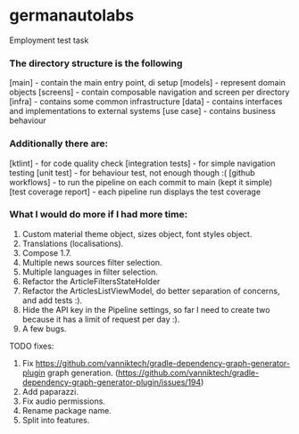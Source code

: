 # germanautolabs
Employment test task

### The directory structure is the following
[main] - contain the main entry point, di setup
[models] - represent domain objects
[screens] - contain composable navigation and screen per directory
[infra] - contains some common infrastructure
[data] - contains interfaces and implementations to external systems
[use case] - contains business behaviour

### Additionally there are:
[ktlint] - for code quality check
[integration tests] - for simple navigation testing
[unit test] - for behaviour test, not enough though :(
[github workflows] - to run the pipeline on each commit to main (kept it simple)
[test coverage report] - each pipeline run displays the test coverage

### What I would do more if I had more time:
1. Custom material theme object, sizes object, font styles object.
2. Translations (localisations).
3. Compose 1.7.
4. Multiple news sources filter selection.
5. Multiple languages in filter selection.
6. Refactor the ArticleFiltersStateHolder
7. Refactor the ArticlesListViewModel, do better separation of concerns, and add tests :).
8. Hide the API key in the Pipeline settings, so far I need to create two because it has a limit of request per day :).
9. A few bugs.

TODO fixes:

1. Fix https://github.com/vanniktech/gradle-dependency-graph-generator-plugin graph generation.
   (https://github.com/vanniktech/gradle-dependency-graph-generator-plugin/issues/194)
2. Add paparazzi.
3. Fix audio permissions.
4. Rename package name.
5. Split into features.
